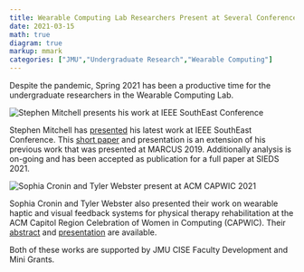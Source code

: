 ```yaml
---
title: Wearable Computing Lab Researchers Present at Several Conferences
date: 2021-03-15
math: true
diagram: true
markup: mmark
categories: ["JMU","Undergraduate Research","Wearable Computing"]
---
```

Despite the pandemic, Spring 2021 has been a productive time for the undergraduate researchers in the Wearable Computing Lab. 

![Stephen Mitchell presents his work at IEEE SouthEast Conference](/img/stephen-ieee-conf.png "Stephen Mitchell presents his work at IEEE SouthEast Conference")

Stephen Mitchell has [presented](/pdf/Mitchell-IEEE-Presentation.pdf) his latest work at IEEE SouthEast Conference. This [short paper](/pdf/MitchellS-T7S2-ieee-ready.pdf) and presentation is an extension of his previous work that was presented at MARCUS 2019. Additionally analysis is on-going and has been accepted as publication for a full paper at SIEDS 2021.

![Sophia Cronin and Tyler Webster present at ACM CAPWIC 2021](/img/sophia-tyler-capwic.png "Sophia Cronin and Tyler Webster present at ACM CAPWIC 2021")

Sophia Cronin and Tyler Webster also presented their work on wearable haptic and visual feedback systems for physical therapy rehabilitation at the ACM Capitol Region Celebration of Women in Computing (CAPWIC). Their [abstract](/pdf/capwic-2021-abstract.pdf) and [presentation](/pdf/cronin-webster-capwic-2021-presentation.pdf) are available.

Both of these works are supported by JMU CISE Faculty Development and Mini Grants.


